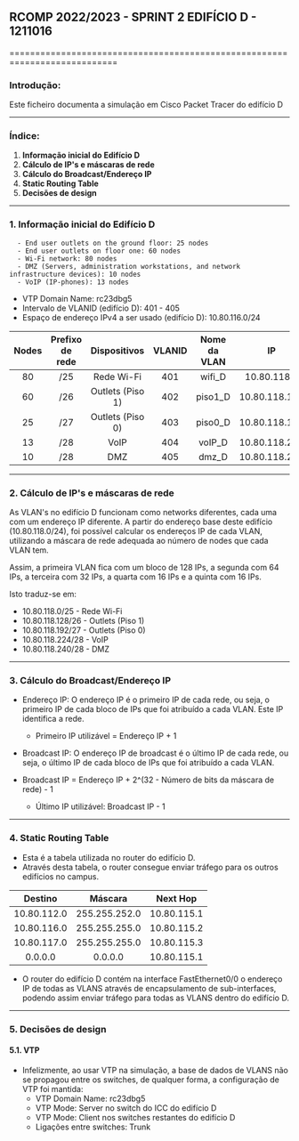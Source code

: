 ## RCOMP 2022/2023 - SPRINT 2 EDIFÍCIO D - 1211016 ##

===========================================================================

### Introdução: ###
Este ficheiro documenta a simulação em Cisco Packet Tracer do edifício D

------------------------------------------------------------------------------------------------------------------------------------------------------------

### Índice: ###

1. **Informação inicial do Edifício D**
2. **Cálculo de IP's e máscaras de rede**
3. **Cálculo do Broadcast/Endereço IP**
4. **Static Routing Table**
5. **Decisões de design**

------------------------------------------------------------------------------------------------------------------------------------------------------------

### 1. Informação inicial do Edifício D ###

      - End user outlets on the ground floor: 25 nodes
      - End user outlets on floor one: 60 nodes
      - Wi-Fi network: 80 nodes
      - DMZ (Servers, administration workstations, and network infrastructure devices): 10 nodes
      - VoIP (IP-phones): 13 nodes

- VTP Domain Name: rc23dbg5
- Intervalo de VLANID (edifício D): 401 - 405
- Espaço de endereço IPv4 a ser usado (edifício D): 10.80.116.0/24


| Nodes | Prefixo de rede |   Dispositivos   | VLANID | Nome da VLAN |      IP       |  Primeiro IP  |   Último IP   | Máscara de rede |   Broadcast   |
|:-----:|:---------------:|:----------------:|:------:|:------------:|:-------------:|:-------------:|:-------------:|:---------------:|:-------------:|
|  80   |       /25       |    Rede Wi-Fi    |  401   |    wifi_D    |  10.80.118.0  |  10.80.118.1  | 10.80.118.126 | 255.255.255.128 | 10.80.118.127 |
|  60   |       /26       | Outlets (Piso 1) |  402   |   piso1_D    | 10.80.118.128 | 10.80.118.129 | 10.80.118.190 | 255.255.255.192 | 10.80.118.191 |
|  25   |       /27       | Outlets (Piso 0) |  403   |   piso0_D    | 10.80.118.192 | 10.80.118.193 | 10.80.118.222 | 255.255.255.224 | 10.80.118.223 |
|  13   |       /28       |       VoIP       |  404   |    voIP_D    | 10.80.118.224 | 10.80.118.225 | 10.80.118.238 | 255.255.255.240 | 10.80.118.239 |
|  10   |       /28       |       DMZ        |  405   |    dmz_D     | 10.80.118.240 | 10.80.118.241 | 10.80.118.254 | 255.255.255.240 | 10.80.118.255 |

------------------------------------------------------------------------------------------------------------------------------------------------------------

### 2. Cálculo de IP's e máscaras de rede ###

As VLAN's no edifício D funcionam como networks diferentes, cada uma com um endereço IP diferente.
A partir do endereço base deste edifício (10.80.118.0/24), foi possível calcular os endereços IP de cada VLAN, utilizando a máscara de rede adequada ao número de nodes que 
cada VLAN tem.

Assim, a primeira VLAN fica com um bloco de 128 IPs, a segunda com 64 IPs, a terceira com 32 IPs, a quarta com 16 IPs e a quinta com 16 IPs.

Isto traduz-se em:
*  10.80.118.0/25 - Rede Wi-Fi
*  10.80.118.128/26 - Outlets (Piso 1)
*  10.80.118.192/27 - Outlets (Piso 0)
*  10.80.118.224/28 - VoIP
*  10.80.118.240/28 - DMZ

------------------------------------------------------------------------------------------------------------------------------------------------------------

### 3. Cálculo do Broadcast/Endereço IP ###

* Endereço IP: O endereço IP é o primeiro IP de cada rede, ou seja, o primeiro IP de cada bloco de IPs que foi atribuído a cada VLAN. Este IP identifica a rede.


     * Primeiro IP utilizável = Endereço IP + 1


* Broadcast IP: O endereço IP de broadcast é o último IP de cada rede, ou seja, o último IP de cada bloco de IPs que foi atribuído a cada VLAN.
* Broadcast IP = Endereço IP + 2^(32 - Número de bits da máscara de rede) - 1


    * Último IP utilizável: Broadcast IP - 1

------------------------------------------------------------------------------------------------------------------------------------------------------------

### 4. Static Routing Table ###

* Esta é a tabela utilizada no router do edifício D.
* Através desta tabela, o router consegue enviar tráfego para os outros edifícios no campus.

|   Destino   |    Máscara    |   Next Hop   |
|:-----------:|:-------------:|:------------:|
| 10.80.112.0 | 255.255.252.0 | 10.80.115.1  |
| 10.80.116.0 | 255.255.255.0 | 10.80.115.2  |
| 10.80.117.0 | 255.255.255.0 | 10.80.115.3  |
|   0.0.0.0   |    0.0.0.0    | 10.80.115.1  |

* O router do edifício D contém na interface FastEthernet0/0 o endereço IP de todas as VLANS através de encapsulamento de sub-interfaces, podendo assim enviar tráfego para todas as VLANS dentro do edifício D.

------------------------------------------------------------------------------------------------------------------------------------------------------------


### 5. Decisões de design ###

 #### 5.1. VTP ####

* Infelizmente, ao usar VTP na simulação, a base de dados de VLANS não se propagou entre os switches, de qualquer forma, a configuração de VTP foi mantida:
    * VTP Domain Name: rc23dbg5
    * VTP Mode: Server no switch do ICC do edifício D
    * VTP Mode: Client nos switches restantes do edifício D
    * Ligações entre switches: Trunk
